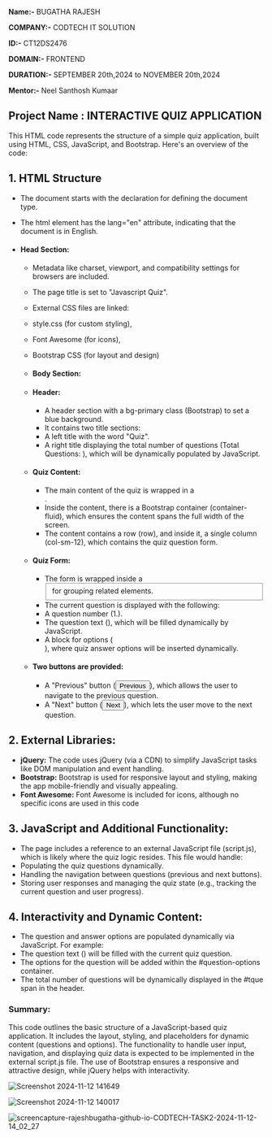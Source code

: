 **Name:-** BUGATHA RAJESH

**COMPANY:-** CODTECH IT SOLUTION

**ID:-** CT12DS2476

**DOMAIN:-** FRONTEND

**DURATION:-** SEPTEMBER 20th,2024 to NOVEMBER 20th,2024

**Mentor:-** Neel Santhosh Kumaar

## Project Name : INTERACTIVE QUIZ APPLICATION
This HTML code represents the structure of a simple quiz application, built using HTML, CSS, JavaScript, and Bootstrap. Here's an overview of the code:

## 1. HTML Structure
* The document starts with the <!DOCTYPE html> declaration for defining the document type.

* The html element has the lang="en" attribute, indicating that the document is in English.
* #### Head Section:
  * Metadata like charset, viewport, and compatibility settings for browsers are included.
  * The page title is set to "Javascript Quiz".
  * External CSS files are linked:
  * style.css (for custom styling),
  * Font Awesome (for icons),
  * Bootstrap CSS (for layout and design)
  * #### Body Section:

   * #### Header:
     * A header section with a bg-primary class (Bootstrap) to set a blue background.
     * It contains two title sections:
     * A left title with the word "Quiz".
     * A right title displaying the total number of questions (Total Questions: <span id="tque"></span>), which will be dynamically populated by JavaScript.
  * #### Quiz Content:
    * The main content of the quiz is wrapped in a <div class="content">.
    * Inside the content, there is a Bootstrap container (container-fluid), which ensures the content spans the full width of the screen.
    * The content contains a row (row), and inside it, a single column (col-sm-12), which contains the quiz question form.
  * #### Quiz Form:
    * The form is wrapped inside a <fieldset> for grouping related elements.
    * The current question is displayed with the following:
    * A question number (<span id="qid">1.</span>).
    * The question text (<span id="question"></span>), which will be filled dynamically by JavaScript.
    * A block for options (<div class="option-block-container" id="question-options"></div>), where quiz answer options will be inserted dynamically.
  * #### Two buttons are provided:
    * A "Previous" button (<button name="previous" id="previous" class="btn btn-success">Previous</button>), which allows the user to navigate to the previous question.
    * A "Next" button (<button name="next" id="next" class="btn btn-success">Next</button>), which lets the user move to the next question.
      
## 2. External Libraries:

  * **jQuery:** The code uses jQuery (via a CDN) to simplify JavaScript tasks like DOM manipulation and event handling.
  * **Bootstrap:** Bootstrap is used for responsive layout and styling, making the app mobile-friendly and visually appealing.
  * **Font Awesome:** Font Awesome is included for icons, although no specific icons are used in this code

## 3. JavaScript and Additional Functionality:

  * The page includes a reference to an external JavaScript file (script.js), which is likely where the quiz logic resides. This file would handle:
  * Populating the quiz questions dynamically.
  * Handling the navigation between questions (previous and next buttons).
  * Storing user responses and managing the quiz state (e.g., tracking the current question and user progress).
    
## 4. Interactivity and Dynamic Content:

  * The question and answer options are populated dynamically via JavaScript. For example:
  * The question text (<span id="question"></span>) will be filled with the current quiz question.
  * The options for the question will be added within the #question-options container.
  * The total number of questions will be dynamically displayed in the #tque span in the header.
    
### Summary:

This code outlines the basic structure of a JavaScript-based quiz application. It includes the layout, styling, and placeholders for dynamic content (questions and options). The functionality to handle user input, navigation, and displaying quiz data is expected to be implemented in the external script.js file. The use of Bootstrap ensures a responsive and attractive design, while jQuery helps with interactivity.

![Screenshot 2024-11-12 141649](https://github.com/user-attachments/assets/71afd490-e118-4b2d-aac0-a3f96358f18b)

![Screenshot 2024-11-12 140017](https://github.com/user-attachments/assets/391cc3f1-42d9-424c-ac32-5ab1043017a0)

![screencapture-rajeshbugatha-github-io-CODTECH-TASK2-2024-11-12-14_02_27](https://github.com/user-attachments/assets/2fc45276-32e4-4525-a6cd-03e32eccb3e7)

